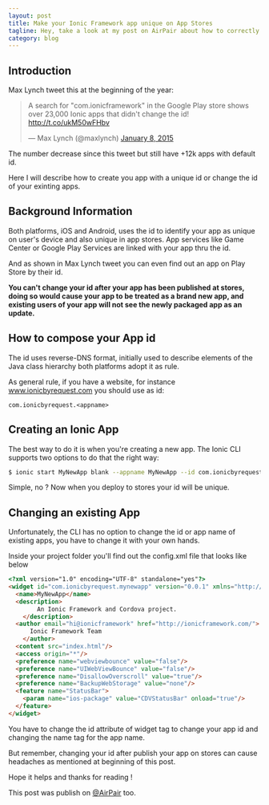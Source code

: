 ```yaml
---
layout: post
title: Make your Ionic Framework app unique on App Stores
tagline: Hey, take a look at my post on AirPair about how to correctly create and change your application id when working with Ionic Framework.
category: blog
---
```


## Introduction

Max Lynch tweet this at the beginning of the year:

<blockquote class="twitter-tweet" lang="en"><p>A search for &quot;com.ionicframework&quot; in the Google Play store shows over 23,000 Ionic apps that didn&#39;t change the id! <a href="http://t.co/ukM50wFHbv">http://t.co/ukM50wFHbv</a></p>&mdash; Max Lynch (@maxlynch) <a href="https://twitter.com/maxlynch/status/553289730532851713">January 8, 2015</a></blockquote>

The number decrease since this tweet but still have +12k apps with default id.

Here I will describe how to create you app with a unique id or change the id of your exinting apps.

## Background Information

Both platforms, iOS and Android, uses the id to identify your app as unique on user's device and also unique in app stores. App services like Game Center or Google Play Services are linked with your app thru the id.

And as shown in Max Lynch tweet you can even find out an app on Play Store by their id. 

**You can't change your id after your app has been published at stores, doing so would cause your app to be treated as a brand new app, and existing users of your app will not see the newly packaged app as an update.**

## How to compose your App id

The id uses reverse-DNS format, initially used to describe elements of the Java class hierarchy both platforms adopt it as rule.

As general rule, if you have a website, for instance www.ionicbyrequest.com you should use as id:

```
com.ionicbyrequest.<appname>
```

## Creating an Ionic App

The best way to do it is when you're creating a new app. The Ionic CLI supports two options to do that the right way:

```bash
$ ionic start MyNewApp blank --appname MyNewApp --id com.ionicbyrequest.mynewapp
```

Simple, no ? Now when you deploy to stores your id will be unique.

## Changing an existing App

Unfortunately, the CLI has no option to change the id or app name of existing apps, you have to change it with your own hands.

Inside your project folder you'll find out the config.xml file that looks like below

```html
<?xml version="1.0" encoding="UTF-8" standalone="yes"?>
<widget id="com.ionicbyrequest.mynewapp" version="0.0.1" xmlns="http://www.w3.org/ns/widgets" xmlns:cdv="http://cordova.apache.org/ns/1.0">
  <name>MyNewApp</name>
  <description>
        An Ionic Framework and Cordova project.
    </description>
  <author email="hi@ionicframework" href="http://ionicframework.com/">
      Ionic Framework Team
    </author>
  <content src="index.html"/>
  <access origin="*"/>
  <preference name="webviewbounce" value="false"/>
  <preference name="UIWebViewBounce" value="false"/>
  <preference name="DisallowOverscroll" value="true"/>
  <preference name="BackupWebStorage" value="none"/>
  <feature name="StatusBar">
    <param name="ios-package" value="CDVStatusBar" onload="true"/>
  </feature>
</widget>
```

You have to change the id attribute of widget tag to change your app id and changing the name tag for the app name.

But remember, changing your id after publish your app on stores can cause headaches as mentioned at beginning of this post.

Hope it helps and thanks for reading !

This post was publish on <a target="_blank" href="https://www.airpair.com/posts/review/552420e317321011003ddc33">@AirPair</a> too.